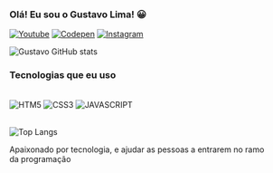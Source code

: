### Olá! Eu sou o Gustavo Lima! 😀

[![Youtube](https://img.shields.io/badge/YouTube-FF0000?style=for-the-badge&logo=youtube&logoColor=white)](https://youtube.com/@Meoowtech)
[![Codepen](https://img.shields.io/badge/Codepen-000000?style=for-the-badge&logo=codepen&logoColor=white)]()
[![Instagram](https://img.shields.io/badge/Instagram-E4405F?style=for-the-badge&logo=instagram&logoColor=white)](https://www.instagram.com/meoowtech/)

![Gustavo GitHub stats](https://github-readme-stats.vercel.app/api?username=Gustavosl1&show_icons=true&theme=radical)

### Tecnologias que eu uso

<div style="display: inline_block"><br>
<img aling="center" alt="HTM5" src="https://img.shields.io/badge/HTML5-E34F26?style=for-the-badge&logo=html5&logoColor=white">
<img aling="center" alt="CSS3" src="https://img.shields.io/badge/CSS3-1572B6?style=for-the-badge&logo=css3&logoColor=white">
<img aling="center" alt="JAVASCRIPT" src="https://img.shields.io/badge/JavaScript-F7DF1E?style=for-the-badge&logo=javascript&logoColor=black">
</div><br>

![Top Langs](https://github-readme-stats.vercel.app/api/top-langs/?username=Gustavosl1&layout=compact)<br>

Apaixonado por tecnologia, e ajudar as pessoas a entrarem no ramo  
da programação

